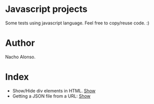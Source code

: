 # Javascript projects
Some tests using javascript language.
Feel free to copy/reuse code. :)

# Author
Nacho Alonso. 

# Index
* Show/Hide div elements in HTML. [Show](https://github.com/nachoad/javascript/tree/master/show-hide-divs)
* Getting a JSON file from a URL: [Show](https://github.com/nachoad/javascript/tree/master/working-with-json)


